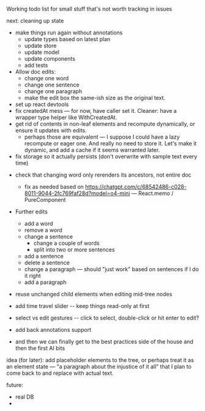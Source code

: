Working todo list for small stuff that's not worth tracking in issues

next: cleaning up state
+ make things run again without annotations
    + update types based on latest plan
    + update store
    + update model
    + update components
    + add tests
+ Allow doc edits:
    + change one word
    + change one sentence
    + change one paragraph
    + make the edit box the same-ish size as the original text.
+ set up react devtools
+ fix createdAt mess — for now, have caller set it. Cleaner: have a wrapper type helper like WithCreatedAt<Element>.
+ get rid of contents in non-leaf elements and recompute dynamically, or ensure it updates with edits.
   + perhaps those are equivalent — I suppose I could have a lazy recompute or eager one. And really no need to store it. Let's make it dynamic, and add a cache if it seems warranted later.
+ fix storage so it actually persists (don't overwrite with sample text every time)
- check that changing word only rerenders its ancestors, not entire doc
   - fix as needed based on https://chatgpt.com/c/68542486-c028-8011-9044-2fc769faf28d?model=o4-mini — React.memo / PureComponent
- Further edits
    + add a word
    - remove a word
    - change a sentence
        - change a couple of words
        - split into two or more sentences
    + add a sentence
    - delete a sentence
    - change a paragraph — should "just work" based on sentences if I do it right
    - add a paragraph
- reuse unchanged child elements when editing mid-tree nodes
- add time travel slider -- keep things read-only at first
- select vs edit gestures -- click to select, double-click or hit enter to edit?

- add back annotations support

- and then we can finally get to the best practices side of the house and then the first AI bits


idea (for later): add placeholder elements to the tree, or perhaps treat it as an element state — "a paragraph about the injustice of it all" that I plan to come back to and replace with actual text. 

future: 
- real DB
- 